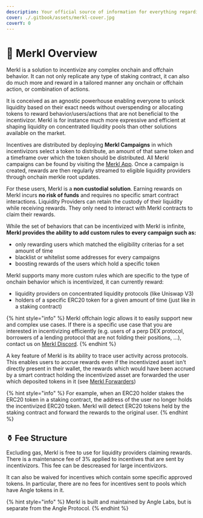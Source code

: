 ```yaml
---
description: Your official source of information for everything regarding the Merkl platform.
cover: ./.gitbook/assets/merkl-cover.jpg
coverY: 0
---
```


# 🥨 Merkl Overview

Merkl is a solution to incentivize any complex onchain and offchain behavior. It can not only replicate any type of staking contract, it can also do much more and reward in a tailored manner any onchain or offchain action, or combination of actions.

It is conceived as an agnostic powerhouse enabling everyone to unlock liquidity based on their exact needs without overspending or allocating tokens to reward behavior/users/actions that are not beneficial to the incentivizor. Merkl is for instance much more expressive and efficient at shaping liquidity on concentrated liquidity pools than other solutions available on the market.

Incentives are distributed by deploying **Merkl Campaigns** in which incentivizors select a token to distribute, an amount of that same token and a timeframe over which the token should be distributed. All Merkl campaigns can be found by visiting the [Merkl App](https://merkl.angle.money). Once a campaign is created, rewards are then regularly streamed to eligible liquidity providers through onchain merkle root updates.

For these users, Merkl is a **non custodial solution**. Earning rewards on Merkl incurs **no risk of funds** and requires no specific smart contract interactions. Liquidity Providers can retain the custody of their liquidity while receiving rewards. They only need to interact with Merkl contracts to claim their rewards.

While the set of behaviors that can be incentivized with Merkl is infinite, **Merkl provides the ability to add custom rules to every campaign such as:**

- only rewarding users which matched the eligibility criterias for a set amount of time
- blacklist or whitelist some addresses for every campaigns
- boosting rewards of the users which hold a specific token

Merkl supports many more custom rules which are specific to the type of onchain behavior which is incentivized, it can currently reward:

- liquidity providers on concentrated liquidity protocols (like Uniswap V3)
- holders of a specific ERC20 token for a given amount of time (just like in a staking contract)

{% hint style="info" %}
Merkl offchain logic allows it to easily support new and complex use cases. If there is a specific use case that you are interested in incentivizing efficiently (e.g. users of a perp DEX protocol, borrowers of a lending protocol that are not folding their positions, ...), contact us on [Merkl Discord](https://discord.gg/jnYfrGxDbe).
{% endhint %}

A key feature of Merkl is its ability to trace user activity across protocols. This enables users to accrue rewards even if the incentivized asset isn't directly present in their wallet, the rewards which would have been accrued by a smart contract holding the incentivized asset are forwarded the user which deposited tokens in it (see [Merkl Forwarders](merkl-mechanism#merkl-forwarders))

{% hint style="info" %}
For example, when an ERC20 holder stakes the ERC20 token in a staking contract, the address of the user no longer holds the incentivized ERC20 token. Merkl will detect ERC20 tokens held by the staking contract and forward the rewards to the original user.
{% endhint %}

## ⚱️ Fee Structure

Excluding gas, Merkl is free to use for liquidity providers claiming rewards. There is a maintenance fee of 3% applied to incentives that are sent by incentivizors. This fee can be descreased for large incentivizors.

It can also be waived for incentives which contain some specific approved tokens. In particular, there are no fees for incentives sent to pools which have Angle tokens in it.

{% hint style="info" %}
Merkl is built and maintained by Angle Labs, but is separate from the Angle Protocol.
{% endhint %}
